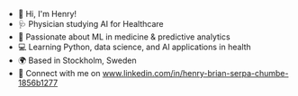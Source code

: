 - 👋 Hi, I'm Henry!
- 🩺 Physician studying AI for Healthcare  
- 🤖 Passionate about ML in medicine & predictive analytics  
- 💻 Learning Python, data science, and AI applications in health  
- 🌍 Based in Stockholm, Sweden  
- 🔗 Connect with me on www.linkedin.com/in/henry-brian-serpa-chumbe-1856b1277


<!---
HenrySCh23/HenrySCh23 is a ✨ special ✨ repository because its `README.md` (this file) appears on your GitHub profile.
You can click the Preview link to take a look at your changes.
--->
